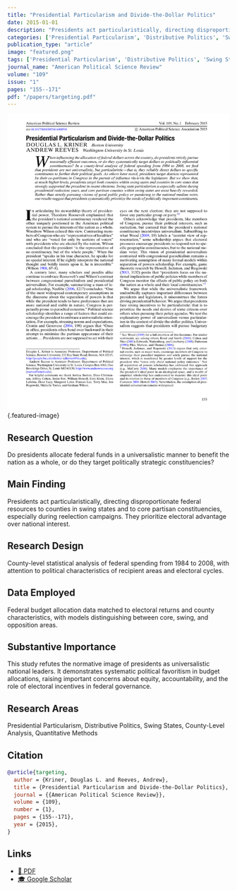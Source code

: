 ```yaml
---
title: "Presidential Particularism and Divide-the-Dollar Politics"
date: 2015-01-01
description: "Presidents act particularistically, directing disproportionate federal resources to counties in swing states and to core partisan constituencies, especially during reelection campaigns. They prioritize electoral advantage over national interest."
categories: ['Presidential Particularism', 'Distributive Politics', 'Swing States', 'County-Level Analysis', 'Quantitative Methods']
publication_type: "article"
image: "featured.png"
tags: ['Presidential Particularism', 'Distributive Politics', 'Swing States', 'County-Level Analysis', 'Quantitative Methods']
journal_name: "American Political Science Review"
volume: "109"
issue: "1"
pages: "155--171"
pdf: "/papers/targeting.pdf"
---
```


![Featured image](featured.png){.featured-image}

## Research Question

Do presidents allocate federal funds in a universalistic manner to benefit the nation as a whole, or do they target politically strategic constituencies?

## Main Finding

Presidents act particularistically, directing disproportionate federal resources to counties in swing states and to core partisan constituencies, especially during reelection campaigns. They prioritize electoral advantage over national interest.

## Research Design

County-level statistical analysis of federal spending from 1984 to 2008, with attention to political characteristics of recipient areas and electoral cycles.

## Data Employed

Federal budget allocation data matched to electoral returns and county characteristics, with models distinguishing between core, swing, and opposition areas.

## Substantive Importance

This study refutes the normative image of presidents as universalistic national leaders. It demonstrates systematic political favoritism in budget allocations, raising important concerns about equity, accountability, and the role of electoral incentives in federal governance.

## Research Areas

Presidential Particularism, Distributive Politics, Swing States, County-Level Analysis, Quantitative Methods

## Citation

```bibtex
@article{targeting,
  author = {Kriner, Douglas L. and Reeves, Andrew},
  title = {Presidential Particularism and Divide-the-Dollar Politics},
  journal = {{American Political Science Review}},
  volume = {109},
  number = {1},
  pages = {155--171},
  year = {2015},
}
```

## Links

- [📄 PDF](/papers/targeting.pdf)
- [🎓 Google Scholar](https://scholar.google.com/scholar?q=Presidential%20Particularism%20and%20Divide-the-Dollar%20Politics)